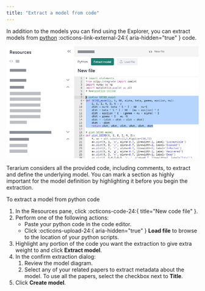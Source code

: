 ```yaml
---
title: "Extract a model from code"
---
```


In addition to the models you can find using the Explorer, you can extract models from [python](https://www.python.org/doc/) :octicons-link-external-24:{ aria-hidden="true" } code.

![](../img/models/extract-code.png)

Terarium considers all the provided code, including comments, to extract and define the underlying model. You can mark a section as highly important for the model definition by highlighting it before you begin the extraction.

<p class="procedure">To extract a model from python code</p>

1. In the Resources pane, click :octicons-code-24:{ title="New code file" }.
2. Perform one of the following actions:
    - Paste your python code in the code editor.
    - Click :octicons-upload-24:{ aria-hidden="true" } **Load file** to browse to the location of your python scripts.
3. Highlight any portion of the code you want the extraction to give extra weight to and click **Extract model**.
4. In the confirm extraction dialog: 
    1. Review the model diagram. 
    2. Select any of your related papers to extract metadata about the model. To use all the papers, select the checkbox next to **Title**.
5. Click **Create model**.